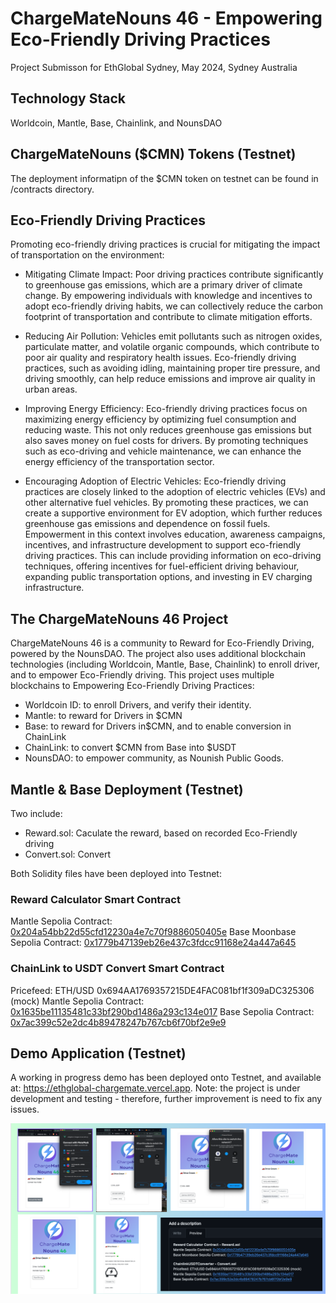 # ChargeMateNouns 46 - Empowering Eco-Friendly Driving Practices

Project Submisson for EthGlobal Sydney, May 2024, Sydney Australia


## Technology Stack

Worldcoin, Mantle, Base, Chainlink, and NounsDAO

## ChargeMateNouns ($CMN) Tokens (Testnet)

The deployment informatipn of the $CMN token on testnet can be found in /contracts directory.

## Eco-Friendly Driving Practices

Promoting eco-friendly driving practices is crucial for mitigating the impact of transportation on the environment:
- Mitigating Climate Impact: Poor driving practices contribute significantly to greenhouse gas emissions, which are a primary driver of climate change. By empowering individuals with knowledge and incentives to adopt eco-friendly driving habits, we can collectively reduce the carbon footprint of transportation and contribute to climate mitigation efforts.

- Reducing Air Pollution: Vehicles emit pollutants such as nitrogen oxides, particulate matter, and volatile organic compounds, which contribute to poor air quality and respiratory health issues. Eco-friendly driving practices, such as avoiding idling, maintaining proper tire pressure, and driving smoothly, can help reduce emissions and improve air quality in urban areas.
- Improving Energy Efficiency: Eco-friendly driving practices focus on maximizing energy efficiency by optimizing fuel consumption and reducing waste. This not only reduces greenhouse gas emissions but also saves money on fuel costs for drivers. By promoting techniques such as eco-driving and vehicle maintenance, we can enhance the energy efficiency of the transportation sector.
- Encouraging Adoption of Electric Vehicles: Eco-friendly driving practices are closely linked to the adoption of electric vehicles (EVs) and other alternative fuel vehicles. By promoting these practices, we can create a supportive environment for EV adoption, which further reduces greenhouse gas emissions and dependence on fossil fuels.
Empowerment in this context involves education, awareness campaigns, incentives, and infrastructure development to support eco-friendly driving practices. This can include providing information on eco-driving techniques, offering incentives for fuel-efficient driving behaviour, expanding public transportation options, and investing in EV charging infrastructure.

## The ChargeMateNouns 46 Project

ChargeMateNouns 46 is a community to Reward for Eco-Friendly Driving, powered by the NounsDAO. The project also uses additional blockchain technologies (including Worldcoin, Mantle, Base, Chainlink) to enroll driver, and to empower Eco-Friendly driving.
This project uses multiple blockchains to Empowering Eco-Friendly Driving Practices: 
- Worldcoin ID: to enroll Drivers, and verify their identity. 
- Mantle: to reward for Drivers in $CMN 
- Base: to reward for Drivers in$CMN, and to enable conversion in ChainLink
- ChainLink: to convert $CMN from Base into $USDT
- NounsDAO: to empower community, as Nounish Public Goods.  

## Mantle & Base Deployment (Testnet)
Two  include: 
- Reward.sol: Caculate the reward, based on recorded Eco-Friendly driving
- Convert.sol: Convert 

Both Solidity files have been deployed into Testnet:

### Reward Calculator Smart Contract 

Mantle Sepolia Contract: [0x204a54bb22d55cfd12230a4e7c70f9886050405e](https://sepolia.etherscan.io/address/0x204a54bb22d55cfd12230a4e7c70f9886050405e)
Base Moonbase Sepolia Contract: [0x1779b47139eb26e437c3fdcc91168e24a447a645](https://sepolia.etherscan.io/address/0x1779b47139eb26e437c3fdcc91168e24a447a645)

### ChainLink to USDT Convert Smart Contract 

Pricefeed: ETH/USD 0x694AA1769357215DE4FAC081bf1f309aDC325306 (mock)
Mantle Sepolia Contract:  [0x1635be11135481c33bf290bd1486a293c134e017](https://sepolia.etherscan.io/address/0x1635be11135481c33bf290bd1486a293c134e017)
Base Sepolia Contract:  [0x7ac399c52e2dc4b89478247b767cb6f70bf2e9e9](https://sepolia.etherscan.io/address/0x7ac399c52e2dc4b89478247b767cb6f70bf2e9e9)

## Demo Application (Testnet)

A working in progress demo has been deployed onto Testnet, and available at: https://ethglobal-chargemate.vercel.app. Note: the project is under development and testing - therefore, further improvement is need to fix any issues. 

![alt text](/test/Demo.png)

